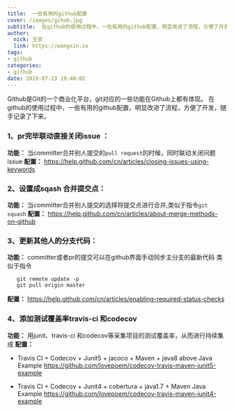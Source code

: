```yaml
---
title:  一些有用的github配置
cover: /images/gihub.jpg
subtitle:  在github的使用过程中，一些有用的github配置，明显改进了流程，方便了开发，随手记录了下来
author: 
  nick: 王欣
  link: https://wangxin.io
tags: 
- github
categories: 
- github
date: 2019-07-23 19:40:02
---
```


Github是Git的一个商业化平台，git对应的一些功能在Github上都有体现。 在github的使用过程中，一些有用的github配置，明显改进了流程，方便了开发，随手记录了下来。

###  1、pr完毕联动直接关闭issue ：
**功能：** 当committer合并别人提交的`pull request`的时候，同时联动关闭问题issue
**配置：** https://help.github.com/cn/articles/closing-issues-using-keywords

### 2、设置成sqash 合并提交点：
**功能：** 当committer合并别人提交的选择将提交点进行合并,类似于指令`git squash`
**配置：** https://help.github.com/cn/articles/about-merge-methods-on-github

### 3、更新其他人的分支代码：
**功能：** committer或者pr的提交可以在github界面手动同步主分支的最新代码
类似于指令
```
   git remote update -p
   git pull origin master 
```
**配置：** https://help.github.com/cn/articles/enabling-required-status-checks

### 4、添加测试覆盖率travis-ci 和codecov
**功能：** 用junit、travis-ci 和codecov等采集项目的测试覆盖率，从而进行持续集成
**配置：** 

* Travis CI + Codecov + Junit5 + jacoco + Maven + java8 above Java Example
https://github.com/lovepoem/codecov-travis-maven-junit5-example

* Travis CI + Codecov + Junit4 + cobertura + java1.7 + Maven Java Example
https://github.com/lovepoem/codecov-travis-maven-junit4-example